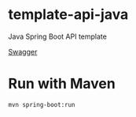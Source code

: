 # template-api-java

Java Spring Boot API template

[Swagger](http://localhost:8181/swagger-ui/index.html)

# Run with Maven

```bash
mvn spring-boot:run
```
